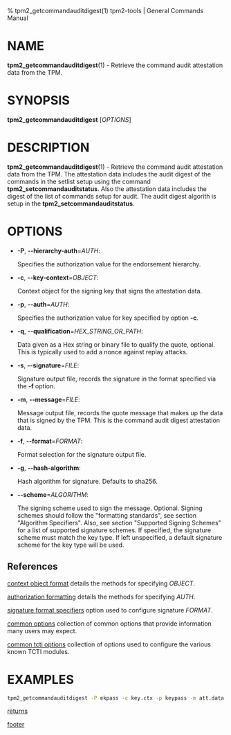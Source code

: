 % tpm2_getcommandauditdigest(1) tpm2-tools | General Commands Manual

# NAME

**tpm2_getcommandauditdigest**(1) - Retrieve the command audit attestation data
from the TPM.

# SYNOPSIS

**tpm2_getcommandauditdigest** [*OPTIONS*]

# DESCRIPTION

**tpm2_getcommandauditdigest**(1) - Retrieve the command audit attestation data
from the TPM. The attestation data includes the audit digest of the commands in
the setlist setup using the command **tpm2_setcommandauditstatus**. Also the
attestation data includes the digest of the list of commands setup for audit.
The audit digest algorith is setup in the **tpm2_setcommandauditstatus**.

# OPTIONS

  * **-P**, **\--hierarchy-auth**=_AUTH_:

    Specifies the authorization value for the endorsement hierarchy.

  * **-c**, **\--key-context**=_OBJECT_:

    Context object for the signing key that signs the attestation data.

  * **-p**, **\--auth**=_AUTH_:

    Specifies the authorization value for key specified by option **-c**.

  * **-q**, **\--qualification**=_HEX\_STRING\_OR\_PATH_:

    Data given as a Hex string or binary file to qualify the quote, optional.
    This is typically used to add a nonce against replay attacks.

  * **-s**, **\--signature**=_FILE_:

    Signature output file, records the signature in the format specified via the
    **-f** option.

  * **-m**, **\--message**=_FILE_:

    Message output file, records the quote message that makes up the data that
    is signed by the TPM. This is the command audit digest attestation data.

  * **-f**, **\--format**=_FORMAT_:

    Format selection for the signature output file.

  * **-g**, **\--hash-algorithm**:

    Hash algorithm for signature. Defaults to sha256.

  * **\--scheme**=_ALGORITHM_:

    The signing scheme used to sign the message. Optional.
    Signing schemes should follow the "formatting standards", see section
     "Algorithm Specifiers".
    Also, see section "Supported Signing Schemes" for a list of supported
     signature schemes.
    If specified, the signature scheme must match the key type.
    If left unspecified, a default signature scheme for the key type will
     be used.

## References

[context object format](common/ctxobj.md) details the methods for specifying
_OBJECT_.

[authorization formatting](common/authorizations.md) details the methods for
specifying _AUTH_.

[signature format specifiers](common/signature.md) option used to configure
signature _FORMAT_.

[common options](common/options.md) collection of common options that provide
information many users may expect.

[common tcti options](common/tcti.md) collection of options used to configure
the various known TCTI modules.

# EXAMPLES

```bash
tpm2_getcommandauditdigest -P ekpass -c key.ctx -p keypass -m att.data -s att.sig
```

[returns](common/returns.md)

[footer](common/footer.md)

